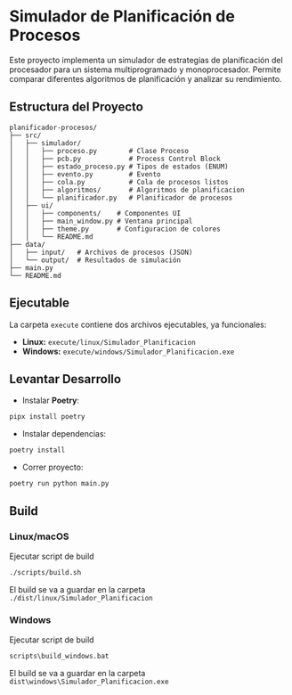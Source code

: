 # Simulador de Planificación de Procesos

Este proyecto implementa un simulador de estrategias de planificación del procesador para un sistema multiprogramado y monoprocesador. Permite comparar diferentes algoritmos de planificación y analizar su rendimiento.

## Estructura del Proyecto

```
planificador-procesos/
├── src/                 
│   ├── simulador/              
│   │   ├── proceso.py        # Clase Proceso
│   │   ├── pcb.py            # Process Control Block
│   │   ├── estado_proceso.py # Tipos de estados (ENUM)
│   │   ├── evento.py         # Evento
│   │   ├── cola.py           # Cola de procesos listos
│   │   ├── algoritmos/       # Algoritmos de planificacion
│   │   └── planificador.py   # Planificador de procesos
│   ├── ui/                
│   │   ├── components/    # Componentes UI 
│   │   ├── main_window.py # Ventana principal
│   │   ├── theme.py       # Configuracion de colores
│   │   └── README.md                 
├── data/                 
│   ├── input/   # Archivos de procesos (JSON)
│   └── output/  # Resultados de simulación 
├── main.py                 
└── README.md               
```


## Ejecutable

La carpeta `execute` contiene dos archivos ejecutables, ya funcionales:

- **Linux:** `execute/linux/Simulador_Planificacion`
- **Windows:** `execute/windows/Simulador_Planificacion.exe`

## Levantar Desarrollo

- Instalar **Poetry**:
```bash 
pipx install poetry
```
- Instalar dependencias:
```bash
poetry install
```
- Correr proyecto:
```bash 
poetry run python main.py
```

## Build

### Linux/macOS
Ejecutar script de build
```bash
./scripts/build.sh 
```
El build se va a guardar en la carpeta `./dist/linux/Simulador_Planificacion`

### Windows
Ejecutar script de build
```bash
scripts\build_windows.bat 
```

El build se va a guardar en la carpeta `dist\windows\Simulador_Planificacion.exe`


